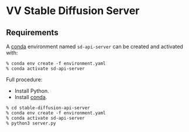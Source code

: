 # VV Stable Diffusion Server

## Requirements

A [conda](https://conda.io) environment named `sd-api-server` can be created and activated with:

```
% conda env create -f environment.yaml
% conda activate sd-api-server
```

Full procedure:

- Install Python.
- Install [conda](https://conda.io/projects/conda/en/latest/user-guide/install/download.html).

```
% cd stable-diffusion-api-server
% conda env create -f environment.yaml
% conda activate sd-api-server
% python3 server.py
```
